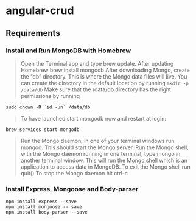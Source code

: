 # angular-crud

## Requirements

### Install and Run MongoDB with Homebrew

> Open the Terminal app and type brew update.
> After updating Homebrew brew install mongodb
> After downloading Mongo, create the “db” directory. This is where the Mongo data files will live. You can create the directory in the default location by running `mkdir -p /data/db`
> Make sure that the /data/db directory has the right permissions by running

```
sudo chown -R `id -un` /data/db
```

> To have launched start mongodb now and restart at login:

```
brew services start mongodb
```

> Run the Mongo daemon, in one of your terminal windows run mongod. This should start the Mongo server.
> Run the Mongo shell, with the Mongo daemon running in one terminal, type mongo in another terminal window. This will run the Mongo shell which is an application to access data in MongoDB.
> To exit the Mongo shell run quit()
> To stop the Mongo daemon hit ctrl-c

### Install Express, Mongoose and Body-parser

```
npm install express --save
npm install mongoose -- save
npm install body-parser --save
```